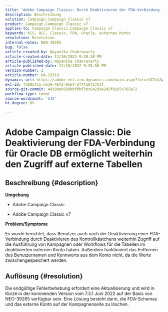 ```yaml
---
title: "Adobe Campaign Classic: Durch Deaktivieren der FDA-Verbindung für Oracle DB wird der Zugriff auf externe Tabellen weiterhin ermöglicht."
description: Beschreibung
solution: Campaign,Campaign Classic v7
product: Campaign,Campaign Classic v7
applies-to: Campaign Classic,Campaign Classic v7
keywords: KCS, ACC, Classic, FDA, Oracle, externes Konto
resolution: Resolution
internal-notes: NEO-39265
bug: false
article-created-by: Nayanika Chakravarty
article-created-date: 12/16/2022 9:30:30 PM
article-published-by: Nayanika Chakravarty
article-published-date: 12/16/2022 9:35:56 PM
version-number: 2
article-number: KA-19319
dynamics-url: https://adobe-ent.crm.dynamics.com/main.aspx?forceUCI=1&pagetype=entityrecord&etn=knowledgearticle&id=1119dbd7-887d-ed11-81ac-6045bd006079
exl-id: fdb954c5-ce39-46fd-9564-2f4f16f27b1f
source-git-commit: 44399eb580bbfdbf3bc64299e245f0265c765e72
workflow-type: tm+mt
source-wordcount: '142'
ht-degree: 6%

---
```


# Adobe Campaign Classic: Die Deaktivierung der FDA-Verbindung für Oracle DB ermöglicht weiterhin den Zugriff auf externe Tabellen

## Beschreibung {#description}


<b>Umgebung</b>

- Adobe Campaign Classic

- Adobe Campaign Classic v7

<b>Problem/Symptome</b>

Es wurde berichtet, dass Benutzer auch nach der Deaktivierung einer FDA-Verbindung durch Deaktivieren des Kontrollkästchens weiterhin Zugriff auf die Ausführung von Kampagnen oder Workflows für die Tabellen im deaktivierten externen Konto haben. Außerdem funktioniert das Entfernen des Benutzernamen und Kennworts aus dem Konto nicht, da die Werte zwischengespeichert werden.






## Auflösung {#resolution}


Die endgültige Fehlerbehebung erfordert eine Aktualisierung und wird in Kürze in der kommenden Version vom 7.3.1 Juni 2022 auf der Basis von NEO-39265 verfügbar sein. Eine Lösung besteht darin, die FDA-Schemas und das externe Konto auf der Kampagnenseite zu löschen.
